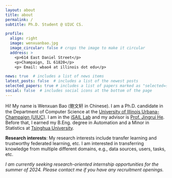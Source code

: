 ```yaml
---
layout: about
title: about
permalink: /
subtitle: Ph.D. Student @ UIUC CS. 

profile:
  align: right
  image: wenxuanbao.jpg
  image_circular: false # crops the image to make it circular
  address: >
    <p>614 East Daniel Street</p>
    <p>Champaign, IL 61820</p>
    <p> Email: wbao4 at illinois dot edu</p>

news: true  # includes a list of news items
latest_posts: false  # includes a list of the newest posts
selected_papers: true # includes a list of papers marked as "selected={true}"
social: false  # includes social icons at the bottom of the page
---
```


Hi! My name is Wenxuan Bao (鲍文轩 in Chinese). I am a Ph.D. candidate in the Department of Computer Science at the <a href='https://illinois.edu/'>University of Illinois Urbana-Champaign (UIUC)</a>. I am in the <a href='https://isail-laboratory.github.io/'>iSAIL Lab</a> and my advisor is <a href='https://www.hejingrui.org/'>Prof. Jingrui He</a>. Before that, I earned my B.Eng. degree in Automation and a Minor in Statistics at <a href='https://www.tsinghua.edu.cn/'>Tsinghua University</a>. 

**Research interests**: My research interests include transfer learning and trustworthy federated learning, etc. I am interested in transferring knowledge from multiple different domains, e.g., data sources, users, tasks, etc. 

*I am currently seeking research-oriented internship opportunities for the summer of 2024. Please contact me if you have any recruitment openings.*



